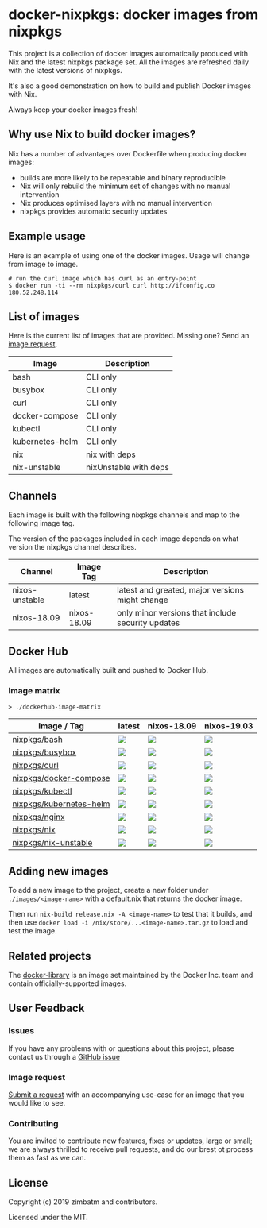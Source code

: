 # docker-nixpkgs: docker images from nixpkgs

This project is a collection of docker images automatically produced with Nix
and the latest nixpkgs package set. All the images are refreshed daily with
the latest versions of nixpkgs.

It's also a good demonstration on how to build and publish Docker images with
Nix.

Always keep your docker images fresh!

## Why use Nix to build docker images?

Nix has a number of advantages over Dockerfile when producing docker images:

* builds are more likely to be repeatable and binary reproducible
* Nix will only rebuild the minimum set of changes with no manual intervention
* Nix produces optimised layers with no manual intervention
* nixpkgs provides automatic security updates

## Example usage

Here is an example of using one of the docker images. Usage will change from
image to image.

```
# run the curl image which has curl as an entry-point
$ docker run -ti --rm nixpkgs/curl curl http://ifconfig.co
180.52.248.114
```

## List of images

Here is the current list of images that are provided. Missing one? Send an
[image request](#image-request).

| Image           | Description           |
| ---             | ---                   |
| bash            | CLI only              |
| busybox         | CLI only              |
| curl            | CLI only              |
| docker-compose  | CLI only              |
| kubectl         | CLI only              |
| kubernetes-helm | CLI only              |
| nix             | nix with deps         |
| nix-unstable    | nixUnstable with deps |

## Channels

Each image is built with the following nixpkgs channels and map to the
following image tag.

The version of the packages included in each image depends on what version the
nixpkgs channel describes.

| Channel        | Image Tag   | Description                                       |
| ---            | ---         | ---                                               |
| nixos-unstable | latest      | latest and greated, major versions might change   |
| nixos-18.09    | nixos-18.09 | only minor versions that include security updates |

## Docker Hub

All images are automatically built and pushed to Docker Hub.

### Image matrix

`> ./dockerhub-image-matrix`
<!-- BEGIN mdsh -->
| Image / Tag | latest | nixos-18.09 | nixos-19.03 |
| ---         | ---    | ---         | ---         |
| [nixpkgs/bash](https://hub.docker.com/r/nixpkgs/bash) | ![](https://images.microbadger.com/badges/image/nixpkgs/bash.svg) | ![](https://images.microbadger.com/badges/image/nixpkgs/bash:nixos-18.09.svg) | ![](https://images.microbadger.com/badges/image/nixpkgs/bash:nixos-19.03.svg) |
| [nixpkgs/busybox](https://hub.docker.com/r/nixpkgs/busybox) | ![](https://images.microbadger.com/badges/image/nixpkgs/busybox.svg) | ![](https://images.microbadger.com/badges/image/nixpkgs/busybox:nixos-18.09.svg) | ![](https://images.microbadger.com/badges/image/nixpkgs/busybox:nixos-19.03.svg) |
| [nixpkgs/curl](https://hub.docker.com/r/nixpkgs/curl) | ![](https://images.microbadger.com/badges/image/nixpkgs/curl.svg) | ![](https://images.microbadger.com/badges/image/nixpkgs/curl:nixos-18.09.svg) | ![](https://images.microbadger.com/badges/image/nixpkgs/curl:nixos-19.03.svg) |
| [nixpkgs/docker-compose](https://hub.docker.com/r/nixpkgs/docker-compose) | ![](https://images.microbadger.com/badges/image/nixpkgs/docker-compose.svg) | ![](https://images.microbadger.com/badges/image/nixpkgs/docker-compose:nixos-18.09.svg) | ![](https://images.microbadger.com/badges/image/nixpkgs/docker-compose:nixos-19.03.svg) |
| [nixpkgs/kubectl](https://hub.docker.com/r/nixpkgs/kubectl) | ![](https://images.microbadger.com/badges/image/nixpkgs/kubectl.svg) | ![](https://images.microbadger.com/badges/image/nixpkgs/kubectl:nixos-18.09.svg) | ![](https://images.microbadger.com/badges/image/nixpkgs/kubectl:nixos-19.03.svg) |
| [nixpkgs/kubernetes-helm](https://hub.docker.com/r/nixpkgs/kubernetes-helm) | ![](https://images.microbadger.com/badges/image/nixpkgs/kubernetes-helm.svg) | ![](https://images.microbadger.com/badges/image/nixpkgs/kubernetes-helm:nixos-18.09.svg) | ![](https://images.microbadger.com/badges/image/nixpkgs/kubernetes-helm:nixos-19.03.svg) |
| [nixpkgs/nginx](https://hub.docker.com/r/nixpkgs/nginx) | ![](https://images.microbadger.com/badges/image/nixpkgs/nginx.svg) | ![](https://images.microbadger.com/badges/image/nixpkgs/nginx:nixos-18.09.svg) | ![](https://images.microbadger.com/badges/image/nixpkgs/nginx:nixos-19.03.svg) |
| [nixpkgs/nix](https://hub.docker.com/r/nixpkgs/nix) | ![](https://images.microbadger.com/badges/image/nixpkgs/nix.svg) | ![](https://images.microbadger.com/badges/image/nixpkgs/nix:nixos-18.09.svg) | ![](https://images.microbadger.com/badges/image/nixpkgs/nix:nixos-19.03.svg) |
| [nixpkgs/nix-unstable](https://hub.docker.com/r/nixpkgs/nix-unstable) | ![](https://images.microbadger.com/badges/image/nixpkgs/nix-unstable.svg) | ![](https://images.microbadger.com/badges/image/nixpkgs/nix-unstable:nixos-18.09.svg) | ![](https://images.microbadger.com/badges/image/nixpkgs/nix-unstable:nixos-19.03.svg) |
<!-- END mdsh -->
## Adding new images

To add a new image to the project, create a new folder under
`./images/<image-name>` with a default.nix that returns the docker image.

Then run `nix-build release.nix -A <image-name>` to test that it builds, and
then use
`docker load -i /nix/store/...<image-name>.tar.gz` to load and test the image.

## Related projects

The [docker-library](https://github.com/docker-library/official-images#readme)
is an image set maintained by the Docker Inc. team and contain
officially-supported images.

## User Feedback

### Issues

If you have any problems with or questions about this project, please contact
us through a [GitHub issue](https://github.com/nix-community/docker-nixpkgs/issues/new)

### Image request

[Submit a request](https://github.com/nix-community/docker-nixpkgs/issues/new)
with an accompanying use-case for an image that you would like to see.

### Contributing

You are invited to contribute new features, fixes or updates, large or small;
we are always thrilled to receive pull requests, and do our brest ot process
them as fast as we can.

## License

Copyright (c) 2019 zimbatm and contributors.

Licensed under the MIT.
